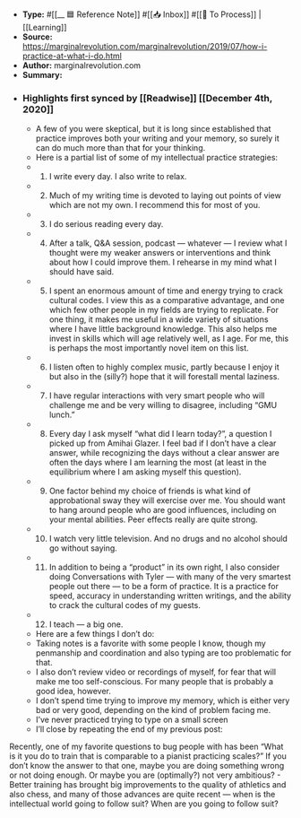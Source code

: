 - **Type:** #[[__ 🟦  Reference Note]] #[[📥 Inbox]] #[[📝 To Process]] | [[Learning]]
- **Source:**  https://marginalrevolution.com/marginalrevolution/2019/07/how-i-practice-at-what-i-do.html
- **Author:** marginalrevolution.com 
- **Summary:**
- ### Highlights first synced by [[Readwise]] [[December 4th, 2020]]
    - A few of you were skeptical, but it is long since established that practice improves both your writing and your memory, so surely it can do much more than that for your thinking. 
    - Here is a partial list of some of my intellectual practice strategies: 
    - 1. I write every day. I also write to relax. 
    - 2. Much of my writing time is devoted to laying out points of view which are not my own. I recommend this for most of you. 
    - 3. I do serious reading every day. 
    - 4. After a talk, Q&A session, podcast — whatever — I review what I thought were my weaker answers or interventions and think about how I could improve them. I rehearse in my mind what I should have said. 
    - 5. I spent an enormous amount of time and energy trying to crack cultural codes. I view this as a comparative advantage, and one which few other people in my fields are trying to replicate. For one thing, it makes me useful in a wide variety of situations where I have little background knowledge. This also helps me invest in skills which will age relatively well, as I age. For me, this is perhaps the most importantly novel item on this list. 
    - 6. I listen often to highly complex music, partly because I enjoy it but also in the (silly?) hope that it will forestall mental laziness. 
    - 7. I have regular interactions with very smart people who will challenge me and be very willing to disagree, including “GMU lunch.” 
    - 8. Every day I ask myself “what did I learn today?”, a question I picked up from Amihai Glazer. I feel bad if I don’t have a clear answer, while recognizing the days without a clear answer are often the days where I am learning the most (at least in the equilibrium where I am asking myself this question). 
    - 9. One factor behind my choice of friends is what kind of approbational sway they will exercise over me. You should want to hang around people who are good influences, including on your mental abilities. Peer effects really are quite strong. 
    - 10. I watch very little television. And no drugs and no alcohol should go without saying. 
    - 11. In addition to being a “product” in its own right, I also consider doing Conversations with Tyler — with many of the very smartest people out there — to be a form of practice. It is a practice for speed, accuracy in understanding written writings, and the ability to crack the cultural codes of my guests. 
    - 12. I teach — a big one. 
    - Here are a few things I don’t do: 
    - Taking notes is a favorite with some people I know, though my penmanship and coordination and also typing are too problematic for that. 
    - I also don’t review video or recordings of myself, for fear that will make me too self-conscious. For many people that is probably a good idea, however. 
    - I don’t spend time trying to improve my memory, which is either very bad or very good, depending on the kind of problem facing me. 
    - I’ve never practiced trying to type on a small screen 
    - I’ll close by repeating the end of my previous post:

Recently, one of my favorite questions to bug people with has been “What is it you do to train that is comparable to a pianist practicing scales?” If you don’t know the answer to that one, maybe you are doing something wrong or not doing enough. Or maybe you are (optimally?) not very ambitious? 
    - Better training has brought big improvements to the quality of athletics and also chess, and many of those advances are quite recent — when is the intellectual world going to follow suit? When are you going to follow suit? 
